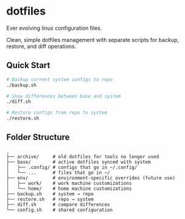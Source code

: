 # dotfiles

Ever evolving linux configuration files.

Clean, simple dotfiles management with separate scripts for backup, restore, and diff operations.

## Quick Start

```bash
# Backup current system configs to repo
./backup.sh

# Show differences between base and system
./diff.sh

# Restore configs from repo to system
./restore.sh
```

## Folder Structure

```
.
├── archive/     # old dotfiles for tools no longer used
├── base/        # active dotfiles synced with system
│   ├── .config/ # configs that go in ~/.config/
│   └── ...      # files that go in ~/
├── env/         # environment-specific overrides (future use)
│   ├── work/    # work machine customizations
│   └── home/    # home machine customizations
├── backup.sh    # system → repo
├── restore.sh   # repo → system
├── diff.sh      # compare differences
└── config.sh    # shared configuration
```
